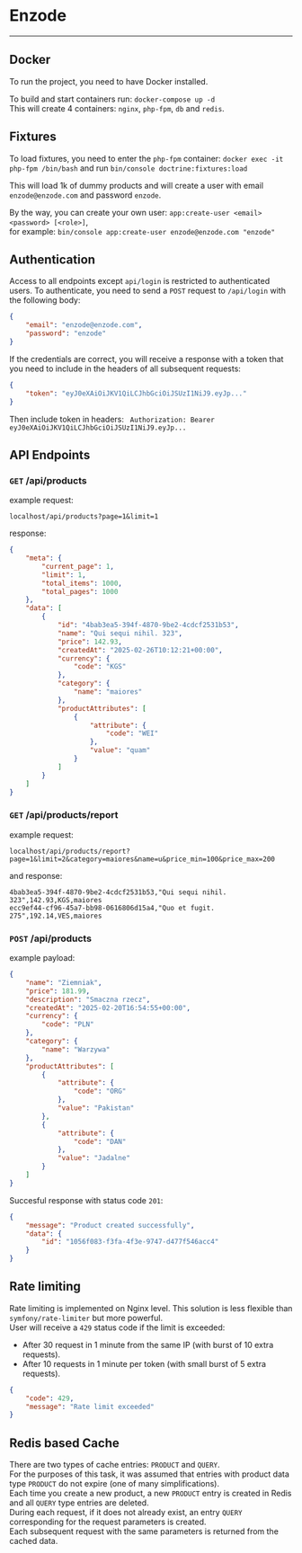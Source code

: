 # Enzode
___
## Docker
To run the project, you need to have Docker installed.

To build and start containers run:
```docker-compose up -d```  
This will create 4 containers: ```nginx```, ```php-fpm```, ```db``` and ```redis```.



## Fixtures
To load fixtures, you need to enter the ```php-fpm``` container:
```docker exec -it php-fpm /bin/bash```
and run ```bin/console doctrine:fixtures:load```

This will load 1k of dummy products and will create a user with email ```enzode@enzode.com``` and password ```enzode```.

By the way, you can create your own user: ```app:create-user <email> <password> [<role>]```,   
for example: 
```bin/console app:create-user enzode@enzode.com "enzode" ```  

## Authentication

Access to all endpoints except ```api/login``` is restricted to authenticated users.
To authenticate, you need to send a ```POST``` request to ```/api/login``` with the following body:
```json
{
    "email": "enzode@enzode.com",
    "password": "enzode"
}
```
If the credentials are correct, you will receive a response with a token that you need to include in the headers of all subsequent requests:
```json
{
    "token": "eyJ0eXAiOiJKV1QiLCJhbGciOiJSUzI1NiJ9.eyJp..."
}
```
Then include token in headers: ``` Authorization: Bearer eyJ0eXAiOiJKV1QiLCJhbGciOiJSUzI1NiJ9.eyJp...```

## API Endpoints

### ```GET``` /api/products

example request:
```
localhost/api/products?page=1&limit=1
```
response:
```json
{
    "meta": {
        "current_page": 1,
        "limit": 1,
        "total_items": 1000,
        "total_pages": 1000
    },
    "data": [
        {
            "id": "4bab3ea5-394f-4870-9be2-4cdcf2531b53",
            "name": "Qui sequi nihil. 323",
            "price": 142.93,
            "createdAt": "2025-02-26T10:12:21+00:00",
            "currency": {
                "code": "KGS"
            },
            "category": {
                "name": "maiores"
            },
            "productAttributes": [
                {
                    "attribute": {
                        "code": "WEI"
                    },
                    "value": "quam"
                }
            ]
        }
    ]
}
```

### ```GET``` /api/products/report

example request:
```
localhost/api/products/report?page=1&limit=2&category=maiores&name=u&price_min=100&price_max=200
```
and response:
```csv
4bab3ea5-394f-4870-9be2-4cdcf2531b53,"Qui sequi nihil. 323",142.93,KGS,maiores
ecc9ef44-cf96-45a7-bb98-0616806d15a4,"Quo et fugit. 275",192.14,VES,maiores
```
### ```POST``` /api/products
example payload:
```json
{
    "name": "Ziemniak",
    "price": 181.99,
    "description": "Smaczna rzecz",
    "createdAt": "2025-02-20T16:54:55+00:00",
    "currency": {
        "code": "PLN"
    },
    "category": {
        "name": "Warzywa"
    },
    "productAttributes": [
        {
            "attribute": {
                "code": "ORG"
            },
            "value": "Pakistan"
        },
        {
            "attribute": {
                "code": "DAN"
            },
            "value": "Jadalne"
        }
    ]
}
```
Succesful response with status code ```201```:
```json
{
    "message": "Product created successfully",
    "data": {
        "id": "1056f083-f3fa-4f3e-9747-d477f546acc4"
    }
}
```
## Rate limiting
Rate limiting is implemented on Nginx level. This solution is less flexible than ```symfony/rate-limiter``` but more powerful.  
User will receive a ```429``` status code if the limit is exceeded:
* After 30 request in 1 minute from the same IP (with burst of 10 extra requests).
* After 10 requests in 1 minute per token (with small burst of 5 extra requests).
```json
{
    "code": 429,
    "message": "Rate limit exceeded"
}
```

## Redis based Cache
There are two types of cache entries: ```PRODUCT``` and ```QUERY```.  
For the purposes of this task, it was assumed that entries with product data type ```PRODUCT``` do not expire (one of many simplifications).   
Each time you create a new product, a new ```PRODUCT``` entry is created in Redis and all ```QUERY``` type entries are deleted.   
During each request, if it does not already exist, an entry ```QUERY``` corresponding for the request parameters is created.   
Each subsequent request with the same parameters is returned from the cached data.


